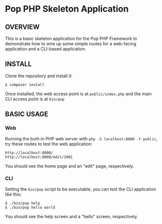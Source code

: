 Pop PHP Skeleton Application
============================

OVERVIEW
--------

This is a basic skeleton application for the Pop PHP Framework to demonstrate how to
wire up some simple routes for a web-facing application and a CLI-based application.

INSTALL
-------

Clone the repository and install it:

```console
$ composer install
```

Once installed, the web access point is at `public/index.php` and the main
CLI access point is at `bin/pop`

BASIC USAGE
-----------

### Web

Running the built-in PHP web server with `php -S localhost:8000 -t public`,
try these routes to test the web application:

    http://localhost:8000/
    http://localhost:8000/edit/1001

You should see the home page and an "edit" page, respectively.

### CLI

Setting the `bin/pop` script to be executable, you can test the CLI
application like this:

```console
$ ./bin/pop help
$ ./bin/pop hello world
```

You should see the help screen and a "hello" screen, respectively.

